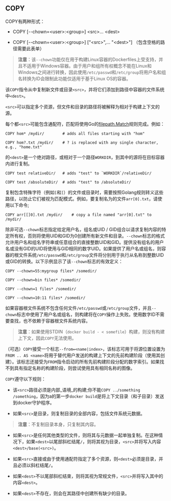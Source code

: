 ## COPY

COPY有两种形式：

* COPY \[--chown=&lt;user&gt;:&lt;group&gt;\] &lt;src&gt;... &lt;dest&gt;

* COPY \[--chown=&lt;user&gt;:&lt;group&gt;\] \["&lt;src&gt;",... "&lt;dest&gt;"\] （包含空格的路径需要此表单）

> **注意**：该`--chown`功能仅在用于构建Linux容器的Dockerfiles上受支持，并且不适用于Windows容器。由于用户和组所有权概念不能在Linux和Windows之间进行转换，因此使用`/etc/passwd`和`/etc/group`将用户名和组名转换为ID会限制此功能仅适用于基于Linux OS的容器。

该`COPY`指令从中复制新文件或目录`<src>`，并将它们添加到路径中容器的文件系统中`<dest>`。

`<src>`可以指定多个资源，但文件和目录的路径将被解释为相对于构建上下文的源。

每个都`<src>`可能包含通配符，匹配将使用Go的[filepath.Match](http://golang.org/pkg/path/filepath#Match)规则完成。例如：

```
COPY hom* /mydir/        # adds all files starting with "hom"

COPY hom?.txt /mydir/    # ? is replaced with any single character, e.g., "home.txt"
```

的`<dest>`是一个绝对路径，或相对于一个路径`WORKDIR`，到其中的源将在目标容器内进行复制。

    COPY test relativeDir/   # adds "test" to `WORKDIR`/relativeDir/

    COPY test /absoluteDir/  # adds "test" to /absoluteDir/

复制包含特殊字符（例如`[`和`]`）的文件或目录时，需要按照Golang规则转义这些路径，以防止它们被视为匹配模式。例如，要复制名为的文件`arr[0].txt`，请使用以下命令;

```
COPY arr[[]0].txt /mydir/    # copy a file named "arr[0].txt" to /mydir/

```

除非可选`--chown`标志指定给定用户名，组名或UID / GID组合以请求复制内容的特定所有权，否则将使用UID和GID为0创建所有新文件和目录。`--chown`标志的格式允许用户名和组名字符串或任意组合的直接整数UID和GID。提供没有组名的用户名或没有GID的UID将使用与GID相同的数字UID。如果提供了用户名或组名，则容器的根文件系统`/etc/passwd`和`/etc/group`文件将分别用于执行从名称到整数UID或GID的转换。以下示例显示了该`--chown`标志的有效定义：

```
COPY --chown=55:mygroup files* /somedir/

COPY --chown=bin files* /somedir/

COPY --chown=1 files* /somedir/

COPY --chown=10:11 files* /somedir/
```

如果容器根文件系统不包含任何文件`/etc/passwd`或`/etc/group`文件，并且`--chown`标志中使用了用户名或组名，则构建将在`COPY`操作上失败。使用数字ID不需要查找，也不依赖于容器根文件系统内容。

> **注意**：如果使用STDIN（`docker build - < somefile`）构建，则没有构建上下文，因此`COPY`无法使用。

（可选）`COPY`接受一个标志`--from=<name|index>`，该标志可用于将源位置设置为`FROM .. AS <name>`将用于替代用户发送的构建上下文的先前构建阶段（使用其创建）。该标志还接受为`FROM`指令启动的所有先前构建阶段分配的数字索引。如果找不到具有指定名称的构建阶段，则尝试使用具有相同名称的图像。

`COPY`遵守以下规则：

* 该`<src>`路径必须是内部_语境_的构建;你不能`COPY ../something /something`，因为a的第一步`docker build`是将上下文目录（和子目录）发送到docker守护程序。

* 如果`<src>`是目录，则复制目录的全部内容，包括文件系统元数据。

> **注意**：不复制目录本身，只复制其内容。

* 如果`<src>`是任何其他类型的文件，则将其与元数据一起单独复制。在这种情况下，如果`<dest>`以尾部斜杠结尾`/`，则将其视为目录，`<src>`并将写入内容`<dest>/base(<src>)`。

* 如果`<src>`直接或由于使用通配符指定了多个资源，则`<dest>`必须是目录，并且必须以斜杠结尾`/`。

* 如果`<dest>`不以尾部斜杠结束，则将其视为常规文件，`<src>`并将写入其中的内容`<dest>`。

* 如果`<dest>`不存在，则会在其路径中创建所有缺少的目录。



